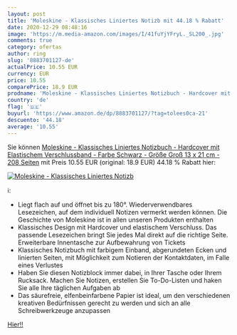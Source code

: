 ```yaml
---
layout: post
title: 'Moleskine - Klassisches Liniertes Notizb mit 44.18 % Rabatt'
date: 2020-12-29 08:48:16
image: 'https://m.media-amazon.com/images/I/41fuYjYFryL._SL200_.jpg'
comments: true
category: ofertas
author: ring
slug: '8883701127-de'
actualPrice: 10.55 EUR
currency: EUR
price: 10.55
comparePrice: 18.9 EUR
prodname: 'Moleskine - Klassisches Liniertes Notizbuch - Hardcover mit Elastischem Verschlussband - Farbe Schwarz - Größe Groß 13 x 21 cm - 208 Seiten'
country: 'de'
flag: '🇩🇪'
buyurl: 'https://www.amazon.de/dp/8883701127/?tag=tolees0ca-21'
descuento: '44.18'
average: '10.55'
---
```


Sie können [Moleskine - Klassisches Liniertes Notizbuch - Hardcover mit Elastischem Verschlussband - Farbe Schwarz - Größe Groß 13 x 21 cm - 208 Seiten](https://www.amazon.de/dp/8883701127/?tag=tolees0ca-21) mit Preis 10.55 EUR (original: 18.9 EUR) 44.18 % Rabatt hier:

[![Moleskine - Klassisches Liniertes Notizb](https://m.media-amazon.com/images/I/41fuYjYFryL._SL200_.jpg)](https://www.amazon.de/dp/8883701127/?tag=tolees0ca-21)

ℹ️:

- Liegt flach auf und öffnet bis zu 180°. Wiederverwendbares Lesezeichen, auf dem individuell Notizen vermerkt werden können. Die Geschichte von Moleskine ist in allen unseren Produkten enthalten
- Klassisches Design mit Hardcover und elastischem Verschluss. Das passende Lesezeichen bringt Sie jedes Mal direkt auf die richtige Seite. Erweiterbare Innentasche zur Aufbewahrung von Tickets
- Klassisches Notizbuch mit farbigem Einband, abgerundeten Ecken und linierten Seiten, mit Möglichkeit zum Notieren der Kontaktdaten, im Falle eines Verlustes
- Haben Sie diesen Notizblock immer dabei, in Ihrer Tasche oder Ihrem Rucksack. Machen Sie Notizen, erstellen Sie To-Do-Listen und haken Sie alle Ihre täglichen Aufgaben ab
- Das säurefreie, elfenbeinfarbene Papier ist ideal, um den verschiedenen kreativen Bedürfnissen gerecht zu werden und sich an alle Schreibwerkzeuge anzupassen

[Hier!!](https://www.amazon.de/dp/8883701127/?tag=tolees0ca-21)

